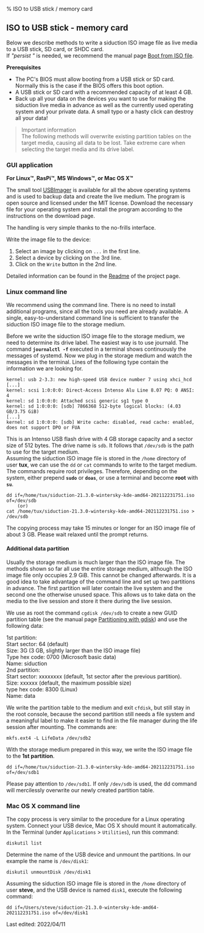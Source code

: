 % ISO to USB stick / memory card

## ISO to USB stick - memory card

Below we describe methods to write a siduction ISO image file as live media to a USB stick, SD card, or SHDC card.  
If *"persist "* is needed, we recommend the manual page [Boot from ISO file](0302-hd-ins-fromiso_en.md#fromiso).

**Prerequisites**

+ The PC's BIOS must allow booting from a USB stick or SD card. Normally this is the case if the BIOS offers this boot option.
+ A USB stick or SD card with a recommended capacity of at least 4 GB.
+ Back up all your data on the devices you want to use for making the siduction live media in advance as well as the currently used operating system and your private data. A small typo or a hasty click can destroy all your data!

> Important information  
> The following methods will overwrite existing partition tables on the target media, causing all data to be lost. Take extreme care when selecting the target media and its drive label.

### GUI application

**For Linux&#8482;, RasPi&#8482;, MS Windows&#8482;, or Mac OS X&#8482;**

The small tool [USBImager](https://bztsrc.gitlab.io/usbimager/) is available for all the above operating systems and is used to backup data and create the live medium. The program is open source and licensed under the MIT license. Download the necessary file for your operating system and install the program according to the instructions on the download page.

The handling is very simple thanks to the no-frills interface.

Write the image file to the device:
1. Select an image by clicking on `...` in the first line.
2. Select a device by clicking on the 3rd line.
3. Click on the `Write` button in the 2nd line.

Detailed information can be found in the [Readme](https://gitlab.com/bztsrc/usbimager/-/blob/master/README.md) of the project page.

### Linux command line

We recommend using the command line. There is no need to install additional programs, since all the tools you need are already available. A single, easy-to-understand command line is sufficient to transfer the siduction ISO image file to the storage medium.

Before we write the siduction ISO image file to the storage medium, we need to determine its drive label. The easiest way is to use journald. The command **`journalctl -f`** executed in a terminal shows continuously the messages of systemd. Now we plug in the storage medium and watch the messages in the terminal. Lines of the following type contain the information we are looking for.

~~~
kernel: usb 2-3.3: new high-speed USB device number 7 using xhci_hcd
[...]
kernel: scsi 1:0:0:0: Direct-Access Intenso Alu Line 8.07 PQ: 0 ANSI: 4
kernel: sd 1:0:0:0: Attached scsi generic sg1 type 0
kernel: sd 1:0:0:0: [sdb] 7866368 512-byte logical blocks: (4.03 GB/3.75 GiB)
[...]
kernel: sd 1:0:0:0: [sdb] Write cache: disabled, read cache: enabled, does not support DPO or FUA
~~~

This is an Intenso USB flash drive with 4 GB storage capacity and a sector size of 512 bytes. The drive name is `sdb`. It follows that `/dev/sdb` is the path to use for the target medium.  
Assuming the siduction ISO image file is stored in the `/home` directory of user **tux**, we can use the `dd` or `cat` commands to write to the target medium. The commands require root privileges. Therefore, depending on the system, either prepend **`sudo`** or **`doas`**, or use a terminal and become **root** with **`su`**.

~~~
dd if=/home/tux/siduction-21.3.0-wintersky-kde-amd64-202112231751.iso of=/dev/sdb
    (or)
cat /home/tux/siduction-21.3.0-wintersky-kde-amd64-202112231751.iso > /dev/sdb
~~~

The copying process may take 15 minutes or longer for an ISO image file of about 3 GB. Please wait relaxed until the prompt returns.

#### Additional data partition

Usually the storage medium is much larger than the ISO image file. The methods shown so far all use the entire storage medium, although the ISO image file only occupies 2.9 GiB. This cannot be changed afterwards. It is a good idea to take advantage of the command line and set up two partitions in advance. The first partition will later contain the live system and the second one the otherwise unused space. This allows us to take data on the media to the live session and store it there during the live session.

We use as root the command `cgdisk /dev/sdb` to create a new GUID partition table (see the manual page [Partitioning with gdisk](0313-part-gdisk_en.md#partitioning-with-gdisk)) and use the following data:

1st partition:  
   Start sector: 64 (default)  
   Size: 3G (3 GB, slightly larger than the ISO image file)  
   Type hex code: 0700 (Microsoft basic data)  
   Name: siduction  
2nd partition:  
   Start sector: xxxxxxxx (default, 1st sector after the previous partition).  
   Size: xxxxxx (default, the maximum possible size)  
   type hex code: 8300 (Linux)  
   Name: data

We write the partition table to the medium and exit `cfdisk`, but still stay in the root console, because the second partition still needs a file system and a meaningful label to make it easier to find in the file manager during the life session after mounting. The commands are:

~~~
mkfs.ext4 -L LifeData /dev/sdb2
~~~

With the storage medium prepared in this way, we write the ISO image file to the **1st partition**. 

~~~
dd if=/home/tux/siduction-21.3.0-wintersky-kde-amd64-202112231751.iso of=/dev/sdb1
~~~

Please pay attention to `/dev/sdb1`. If only `/dev/sdb` is used, the dd command will mercilessly overwrite our newly created partition table.

### Mac OS X command line

The copy process is very similar to the procedure for a Linux operating system. Connect your USB device, Mac OS X should mount it automatically. In the Terminal (under `Applications` \> `Utilities`), run this command:

~~~
diskutil list
~~~

Determine the name of the USB device and unmount the partitions. In our example the name is `/dev/disk1`:

~~~
diskutil unmountDisk /dev/disk1
~~~

Assuming the siduction ISO image file is stored in the `/home` directory of user **steve**, and the USB device is named `disk1`, execute the following command:

~~~
dd if=/Users/steve/siduction-21.3.0-wintersky-kde-amd64-202112231751.iso of=/dev/disk1
~~~

<div id="rev">Last edited: 2022/04/11</div>
